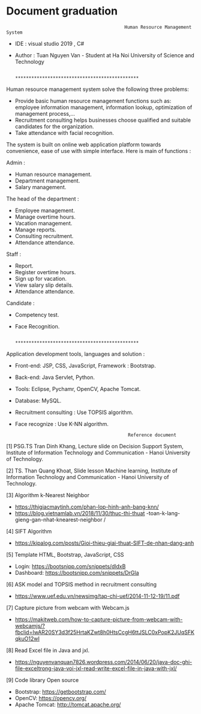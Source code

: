 # Document graduation

                                                Human Resource Management System
 - IDE : visual studio 2019 , C#
 - Author : Tuan Nguyen Van - Student at Ha Noi University of Science and Technology
 
                                    **********************************************

Human resource management system solve the following three problems:
- Provide basic human resource management functions such as:
employee information management, information lookup, optimization of management process,...
- Recruitment consulting helps businesses choose qualified and suitable candidates for the organization.
- Take attendance with facial recognition.

The system is built on online web application platform towards convenience, ease of use with simple interface. Here is main of functions :

Admin :
- Human resource management.
- Department management.
- Salary management.

The head of the department :
- Employee management.
- Manage overtime hours.
- Vacation management.
- Manage reports.
- Consulting recruitment.
- Attendance attendance.

Staff :
- Report.
- Register overtime hours.
- Sign up for vacation.
- View salary slip details.
- Attendance attendance.

Candidate :
- Competency test.
- Face Recognition.

                                    **********************************************
Application development tools, languages and solution :
- Front-end: JSP, CSS, JavaScript, Framework : Bootstrap.
- Back-end: Java Servlet, Python.
- Tools: Eclipse, Pychamr, OpenCV, Apache Tomcat.
- Database: MySQL.
- Recruitment consulting : Use TOPSIS algorithm.
- Face recognize : Use K-NN algorithm.

                                                Reference document

[1] PSG.TS Tran Dinh Khang, Lecture slide on Decision Support System, Institute of Information
Technology and Communication - Hanoi University of Technology.

[2] TS. Than Quang Khoat, Slide lesson Machine learning, Institute of Information Technology
and Communication - Hanoi University of Technology.

[3] Algorithm k-Nearest Neighbor
- https://thigiacmaytinh.com/phan-lop-hinh-anh-bang-knn/
- https://blog.vietnamlab.vn/2018/11/30/thuc-thi-thuat -toan-k-lang-gieng-gan-nhat-knearest-neighbor /

[4] SIFT Algorithm
- https://kipalog.com/posts/Gioi-thieu-giai-thuat-SIFT-de-nhan-dang-anh

[5] Template HTML, Bootstrap, JavaScript, CSS
- Login: https://bootsnipp.com/snippets/dldxB
- Dashboard: https://bootsnipp.com/snippets/DrGla

[6] ASK model and TOPSIS method in recruitment consulting
- https://www.uef.edu.vn/newsimg/tap-chi-uef/2014-11-12-19/11.pdf

[7] Capture picture from webcam with Webcam.js
- https://makitweb.com/how-to-capture-picture-from-webcam-with-webcamjs/?fbclid=IwAR20SY3d3f25HrtaKZwt8h0HtsCcgH6ttJSLC0xPopK2JUqSFKqkuO12wI

[8] Read Excel file in Java and jxl.
- https://nguyenvanquan7826.wordpress.com/2014/06/20/java-doc-ghi-file-exceltrong-java-voi-jxl-read-write-excel-file-in-java-with-jxl/

[9] Code library Open source
- Bootstrap: https://getbootstrap.com/
- OpenCV: https://opencv.org/
- Apache Tomcat: http://tomcat.apache.org/
